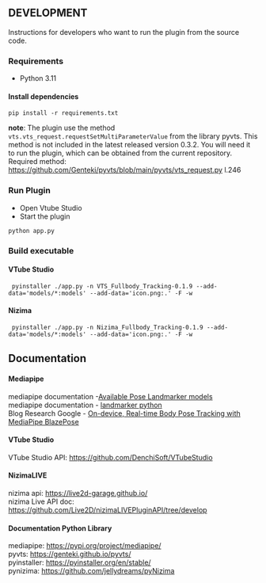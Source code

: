 ## DEVELOPMENT

Instructions for developers who want to run the plugin from the source code.

### Requirements

- Python 3.11

#### Install dependencies

```shell
pip install -r requirements.txt
```

**note**: The plugin use the method `vts.vts_request.requestSetMultiParameterValue` from the library pyvts. 
This method is not included in the latest released version 0.3.2. You will need it to run the plugin, which can be obtained from the current repository. Required method: https://github.com/Genteki/pyvts/blob/main/pyvts/vts_request.py l.246

### Run Plugin

- Open Vtube Studio
- Start the plugin

```shell
python app.py
```

### Build executable


#### VTube Studio
```shell
 pyinstaller ./app.py -n VTS_Fullbody_Tracking-0.1.9 --add-data='models/*:models' --add-data='icon.png:.' -F -w 
```
#### Nizima
```shell
 pyinstaller ./app.py -n Nizima_Fullbody_Tracking-0.1.9 --add-data='models/*:models' --add-data='icon.png:.' -F -w 
```

## Documentation

#### Mediapipe
mediapipe documentation -[Available Pose Landmarker models](https://developers.google.com/mediapipe/solutions/vision/pose_landmarker/index#models)<br/>
mediapipe documentation - [landmarker python](https://developers.google.com/mediapipe/solutions/vision/pose_landmarker/python)<br/>
Blog Research Google - [On-device, Real-time Body Pose Tracking with MediaPipe BlazePose](https://blog.research.google/2020/08/on-device-real-time-body-pose-tracking.html)


#### VTube Studio

VTube Studio API: https://github.com/DenchiSoft/VTubeStudio

#### NizimaLIVE
nizima api: https://live2d-garage.github.io/<br/>
nizima Live API doc: https://github.com/Live2D/nizimaLIVEPluginAPI/tree/develop

#### Documentation Python Library
mediapipe: https://pypi.org/project/mediapipe/ <br/>
pyvts: https://genteki.github.io/pyvts/ <br/>
pyinstaller: https://pyinstaller.org/en/stable/ <br/>
pynizima: https://github.com/jellydreams/pyNizima